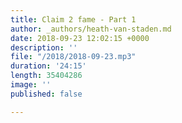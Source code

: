 ```yaml
---
title: Claim 2 fame - Part 1
author: _authors/heath-van-staden.md
date: 2018-09-23 12:02:15 +0000
description: ''
file: "/2018/2018-09-23.mp3"
duration: '24:15'
length: 35404286
image: ''
published: false

---
```

